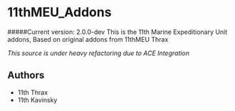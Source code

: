 # 11thMEU_Addons #
#####Current version: 2.0.0-dev
This is the 11th Marine Expeditionary Unit addons, Based on original addons from 11thMEU Thrax

_This source is under heavy refactoring due to ACE Integration_

## Authors
 * 11th Thrax
 * 11th Kavinsky